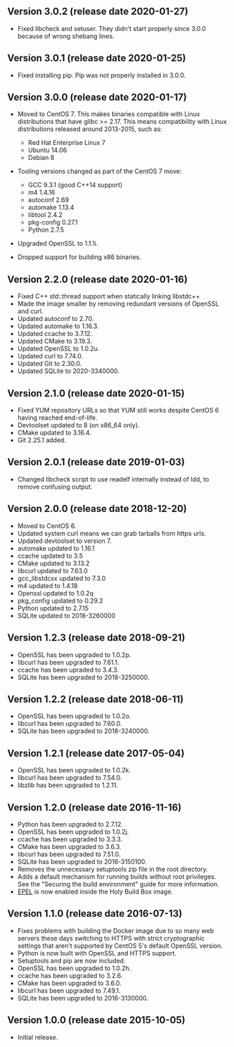 ## Version 3.0.2 (release date 2020-01-27)

 * Fixed libcheck and setuser. They didn't start properly since 3.0.0 because of wrong shebang lines.

## Version 3.0.1 (release date 2020-01-25)

 * Fixed installing pip. Pip was not properly installed in 3.0.0.

## Version 3.0.0 (release date 2020-01-17)

 * Moved to CentOS 7. This makes binaries compatible with Linux distributions that have glibc >= 2.17. This means compatibility with Linux distributions released around 2013-2015, such as:

    - Red Hat Enterprise Linux 7
    - Ubuntu 14.06
    - Debian 8

 * Tooling versions changed as part of the CentOS 7 move:

    - GCC 9.3.1 (good C++14 support)
    - m4 1.4.16
    - autoconf 2.69
    - automake 1.13.4
    - libtool 2.4.2
    - pkg-config 0.27.1
    - Python 2.7.5

 * Upgraded OpenSSL to 1.1.1i.

 * Dropped support for building x86 binaries.

## Version 2.2.0 (release date 2020-01-16)

 * Fixed C++ std::thread support when statically linking libstdc++
 * Made the image smaller by removing redundant versions of OpenSSL and curl.
 * Updated autoconf to 2.70.
 * Updated automake to 1.16.3.
 * Updated ccache to 3.7.12.
 * Updated CMake to 3.19.3.
 * Updated OpenSSL to 1.0.2u.
 * Updated curl to 7.74.0.
 * Updated Git to 2.30.0.
 * Updated SQLite to 2020-3340000.

## Version 2.1.0 (release date 2020-01-15)

 * Fixed YUM repository URLs so that YUM still works despite CentOS 6 having reached end-of-life.
 * Devtoolset updated to 8 (on x86\_64 only).
 * CMake updated to 3.16.4.
 * Git 2.25.1 added.

## Version 2.0.1 (release date 2019-01-03)

 * Changed libcheck script to use readelf internally instead of ldd, to remove confusing output.

## Version 2.0.0 (release date 2018-12-20)

 * Moved to CentOS 6.
 * Updated system curl means we can grab tarballs from https urls.
 * Updated devtoolset to version 7.
 * automake updated to 1.16.1
 * ccache updated to 3.5
 * CMake updated to 3.13.2
 * libcurl updated to 7.63.0
 * gcc_libstdcxx updated to 7.3.0
 * m4 updated to 1.4.18
 * Openssl updated to 1.0.2q
 * pkg_config updated to 0.29.2
 * Python updated to 2.7.15
 * SQLite updated to 2018-3260000

## Version 1.2.3 (release date 2018-09-21)

 * OpenSSL has been upgraded to 1.0.2p.
 * libcurl has been upgraded to 7.61.1.
 * ccache has been upraded to 3.4.3.
 * SQLite has been upgraded to 2018-3250000.

## Version 1.2.2 (release date 2018-06-11)

 * OpenSSL has been upgraded to 1.0.2o.
 * libcurl has been upgraded to 7.60.0.
 * SQLite has been upgraded to 2018-3240000.

## Version 1.2.1 (release date 2017-05-04)

 * OpenSSL has been upgraded to 1.0.2k.
 * libcurl has been upgraded to 7.54.0.
 * libzlib has been upgraded to 1.2.11.

## Version 1.2.0 (release date 2016-11-16)

 * Python has been upgraded to 2.7.12.
 * OpenSSL has been upgraded to 1.0.2j.
 * ccache has been upgraded to 3.3.3.
 * CMake has been upgraded to 3.6.3.
 * libcurl has been upgraded to 7.51.0.
 * SQLite has been upgraded to 2016-3150100.
 * Removes the unnecessary setuptools zip file in the root directory.
 * Adds a default mechanism for running builds without root privileges. See the "Securing the build environment" guide for more information.
 * [EPEL](https://fedoraproject.org/wiki/EPEL) is now enabled inside the Holy Build Box image.

## Version 1.1.0 (release date 2016-07-13)

 * Fixes problems with building the Docker image due to so many web servers these days switching to HTTPS with strict cryptographic settings that aren't supported by CentOS 5's default OpenSSL version.
 * Python is now built with OpenSSL and HTTPS support.
 * Setuptools and pip are now included.
 * OpenSSL has been upgraded to 1.0.2h.
 * ccache has been upgraded to 3.2.6.
 * CMake has been upgraded to 3.6.0.
 * libcurl has been upgraded to 7.49.1.
 * SQLite has been upgraded to 2016-3130000.

## Version 1.0.0 (release date 2015-10-05)

 * Initial release.
